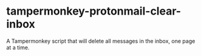 # tampermonkey-protonmail-clear-inbox
A Tampermonkey script that will delete all messages in the inbox, one page at a time. 
